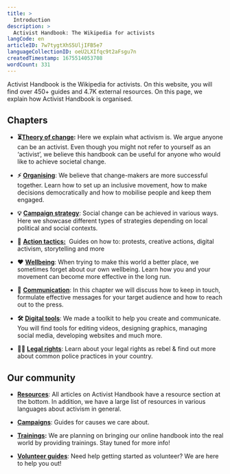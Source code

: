 ```yaml
---
title: >
  Introduction 
description: >
  Activist Handbook: The Wikipedia for activists
langCode: en
articleID: 7w7tygtXhS5UljIFB5e7
languageCollectionID: oeU2LXIfqc9t2aFsgu7n
createdTimestamp: 1675514053708
wordCount: 331
---
```


Activist Handbook is the Wikipedia for activists. On this website, you will find over 450+ guides and 4.7K external resources. On this page, we explain how Activist Handbook is organised.

## **Chapters**

-   **⏳**[**Theory of change**](/theory)**:** Here we explain what activism is. We argue anyone can be an activist. Even though you might not refer to yourself as an ‘activist’, we believe this handbook can be useful for anyone who would like to achieve societal change.
    
-   **⚡️** [**Organising**](/organising): We believe that change-makers are more successful together. Learn how to set up an inclusive movement, how to make decisions democratically and how to mobilise people and keep them engaged.
    
-   **💡** [**Campaign strategy**](/strategy): Social change can be achieved in various ways. Here we showcase different types of strategies depending on local political and social contexts.
    
-   **📣** [**Action tactics:**](/tactics)  Guides on how to: protests, creative actions, digital activism, storytelling and more
    
-   **❤️** [**Wellbeing**](/wellbeing): When trying to make this world a better place, we sometimes forget about our own wellbeing. Learn how you and your movement can become more effective in the long run.
    
-   **💬** [**Communication**](/communication): In this chapter we will discuss how to keep in touch, formulate effective messages for your target audience and how to reach out to the press.
    
-   **🛠** [**Digital tools**](/tools): We made a toolkit to help you create and communicate. You will find tools for editing videos, designing graphics, managing social media, developing websites and much more.
    
-   🧑‍⚖️ [**Legal rights**](/rights): Learn about your legal rights as rebel & find out more about common police practices in your country.
    

## **Our community**

-   [**Resources**](/resources): All articles on Activist Handbook have a resource section at the bottom. In addition, we have a large list of resources in various languages about activism in general.
    
-   [**Campaigns**](/campaigns): Guides for causes we care about. 
    
-   [**Trainings**](/trainings)**:** We are planning on bringing our online handbook into the real world by providing trainings. Stay tuned for more info!
    
-   [**Volunteer guides**](/support): Need help getting started as volunteer? We are here to help you out!